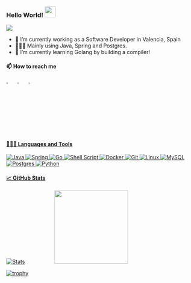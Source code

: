 ### Hello World!  <img src="https://github.com/gjustoo/gjustoo/blob/master/assets/Hi.gif" width="29px">

  ![](https://komarev.com/ghpvc/?username=gjustoo&label=Profile%20Visits&color=blue&style=for-the-badge)
  
  
- 🔭 I’m currently working as a Software Developer in Valencia, Spain
- 👨🏻‍💻 Mainly using Java, Spring and Postgres.
- 🌱 I’m currently learning Golang by building a compiler!
  
#### 📫 How to reach me

   [<img src="https://img.icons8.com/color/48/000000/twitter.png" width="3.5%"/>](https://twitter.com/gjustoo_dev)  &nbsp; [<img src="https://img.icons8.com/color/48/000000/linkedin.png" width="3.5%"/>](https://www.linkedin.com/in/gjustoo/)  &nbsp; <a href="mailto:gabrijusto113@gmail.com"> <img src="https://img.icons8.com/fluent/48/000000/gmail.png" width="3.5%"/>
  
#### 👨🏻‍💻 Languages and Tools <br />

 

  ![Java](https://img.shields.io/badge/java-%23ED8B00.svg?style=for-the-badge&logo=openjdk&logoColor=white)
  ![Spring](https://img.shields.io/badge/spring-%236DB33F.svg?style=for-the-badge&logo=spring&logoColor=white)
  ![Go](https://img.shields.io/badge/go-%2300ADD8.svg?style=for-the-badge&logo=go&logoColor=white)
  ![Shell Script](https://img.shields.io/badge/shell_script-%23121011.svg?style=for-the-badge&logo=gnu-bash&logoColor=white)
  ![Docker](https://img.shields.io/badge/docker-%230db7ed.svg?style=for-the-badge&logo=docker&logoColor=white)
  ![Git](https://img.shields.io/badge/git-%23F05033.svg?style=for-the-badge&logo=git&logoColor=white)
 ![Linux](https://img.shields.io/badge/Linux-FCC624?style=for-the-badge&logo=linux&logoColor=black)
  ![MySQL](https://img.shields.io/badge/mysql-%2300f.svg?style=for-the-badge&logo=mysql&logoColor=white)
	![Postgres](https://img.shields.io/badge/postgres-%23316192.svg?style=for-the-badge&logo=postgresql&logoColor=white)
 ![Python](https://img.shields.io/badge/python-3670A0?style=for-the-badge&logo=python&logoColor=ffdd54)

#### 📈 GitHub Stats
  [![Stats](https://github-readme-stats.vercel.app/api?username=gjustoo&show_icons=true&theme=radical)](https://github-readme-stats.vercel.app/api?username=gjustoo&show_icons=true&theme=radical)&nbsp; &nbsp; &nbsp; &nbsp; &nbsp; &nbsp; &nbsp; &nbsp; &nbsp; &nbsp; <img src="https://github.com/gjustoo/gjustoo/blob/master/assets/saved.gif" width="195">
  
  [![trophy](https://github-profile-trophy.vercel.app/?username=gjustoo&theme=juicyfresh&no-frame=true&row=1&&margin-w=20&no-bg=true)](https://github-profile-trophy.vercel.app/?username=gjustoo&theme=juicyfresh&no-frame=true&row=1&&margin-w=20&no-bg=true)
  
